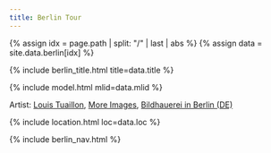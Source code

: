 ```yaml
---
title: Berlin Tour
---
```


{% assign idx = page.path | split: "/" | last | abs %}
{% assign data = site.data.berlin[idx] %}

{% include berlin_title.html title=data.title %}

{% include model.html mlid=data.mlid %}

Artist: [Louis Tuaillon](https://commons.wikimedia.org/wiki/Category:Louis_Tuaillon),
[More Images](https://commons.wikimedia.org/wiki/Category:Amazone_zu_Pferde_(Berlin-Mitte)),
[Bildhauerei in Berlin (DE)](https://bildhauerei-in-berlin.de/bildwerk/amazone-zu-pferd-2/)

{% include location.html loc=data.loc %}

{% include berlin_nav.html %}
